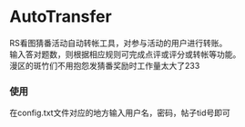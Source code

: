 # AutoTransfer
RS看图猜番活动自动转帐工具，对参与活动的用户进行转账。  
输入答对题数，则根据相应规则可完成点评或评分或转帐等功能。  
漫区的斑竹们不用抱怨发猜番奖励时工作量太大了233  
### 使用
在config.txt文件对应的地方输入用户名，密码，帖子tid号即可  
